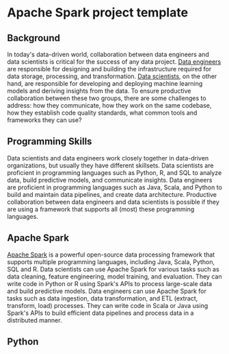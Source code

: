 # Apache Spark project template

## Background
In today's data-driven world, collaboration between data engineers and data scientists is critical for the success of any data project. [Data engineers](https://en.wikipedia.org/wiki/Data_engineering) are responsible for designing and building the infrastructure required for data storage, processing, and transformation. [Data scientists](https://en.wikipedia.org/wiki/Data_science), on the other hand, are responsible for developing and deploying machine learning models and deriving insights from the data. To ensure productive collaboration between these two groups, there are some challenges to address: how they communicate, how they work on the same codebase, how they establish code quality standards, what common tools and frameworks they can use?   

## Programming Skills
Data scientists and data engineers work closely together in data-driven organizations, but usually they have different skillsets. Data scientists are proficient in programming languages such as Python, R, and SQL to analyze data, build predictive models, and communicate insights. Data engineers are proficient in programming languages such as Java, Scala, and Python to build and maintain data pipelines, and create data architecture. Productive collaboration between data engineers and data scientists is possible if they are using a framework that supports all (most) these programming languages.


## Apache Spark
[Apache Spark](https://spark.apache.org/) is a powerful open-source data processing framework that supports multiple programming languages, including Java, Scala, Python, SQL and R. Data scientists can use Apache Spark for various tasks such as data cleaning, feature engineering, model training, and evaluation. They can write code in Python or R using Spark's APIs to process large-scale data and build predictive models. Data engineers can use Apache Spark for tasks such as data ingestion, data transformation, and ETL (extract, transform, load) processes. They can write code in Scala or Java using Spark's APIs to build efficient data pipelines and process data in a distributed manner.


## Python



